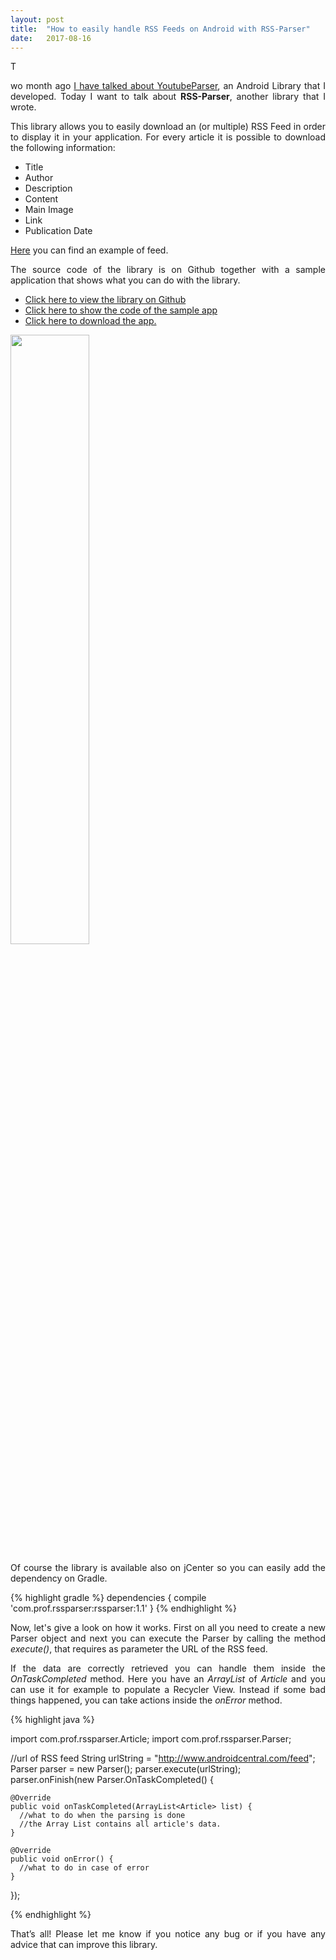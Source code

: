 ```yaml
---
layout: post
title:  "How to easily handle RSS Feeds on Android with RSS-Parser"
date:   2017-08-16
---
```

<p class="intro"><span class="dropcap" align="justify">T</span></p><p align="justify">wo month ago <a href="http://www.marcogomiero.com/blog/update-yt-parser-2/">I have talked about YoutubeParser</a>, an Android Library that I developed. Today I want to talk about  <b>RSS-Parser</b>, another library that I wrote.</p>


<p align="justify">This library allows you to easily download an (or multiple) RSS Feed in order to display it in your application. For every article it is possible to download the following information:
<ul>
<li>Title</li>
<li>Author</li>
<li>Description</li>
<li>Content</li>
<li>Main Image</li>
<li>Link</li>
<li>Publication Date</li>
</ul>
</p>
<p align="justify"><a href="https://www.androidauthority.com/feed/">Here</a> you can find an example of feed.
</p>

<p align="justify">The source code of the library is on Github together with a sample application that shows what you can do with the library.

<ul>
<li> <a href = "https://github.com/prof18/RSS-Parser">Click here to view the library on Github</a> </li>
<li> <a href = "https://github.com/prof18/RSS-Parser/tree/master/app">Click here to show the code of the sample app</a> </li>
<li> <a href = "https://github.com/prof18/RSS-Parser/blob/master/RSS%20Parser.apk">Click here to download the app.</a> </li>
</ul>
</p>


<img src="https://raw.githubusercontent.com/prof18/RSS-Parser/master/Screen.png" width="50%" height="50%" align="center">


<p align="justify">Of course the library is available also on jCenter so you can easily add the dependency on Gradle.</p>

{% highlight gradle %}
dependencies {
  compile 'com.prof.rssparser:rssparser:1.1'
}
{% endhighlight %}

<p align="justify">Now, let's give a look on how it works. First on all you need to create a new Parser object and next you can execute the Parser by calling the method <i>execute()</i>, that requires as parameter the URL of the RSS feed.</p>


<p align="justify">If the data are correctly retrieved you can handle them inside the <i>OnTaskCompleted</i> method. Here you have an <i>ArrayList</i> of <i>Article</i> and you can use it for example to populate a Recycler View. Instead if some bad things happened, you can take actions inside the <i>onError</i> method.</p>


{% highlight java %}

import com.prof.rssparser.Article;
import com.prof.rssparser.Parser;

//url of RSS feed
String urlString = "http://www.androidcentral.com/feed";
Parser parser = new Parser();
parser.execute(urlString);
parser.onFinish(new Parser.OnTaskCompleted() {

    @Override
    public void onTaskCompleted(ArrayList<Article> list) {
      //what to do when the parsing is done
      //the Array List contains all article's data.
    }

    @Override
    public void onError() {
      //what to do in case of error
    }
});

{% endhighlight %}

<p align="justify">That’s all! Please let me know if you notice any bug or if you have any advice that can improve this library.</p>
